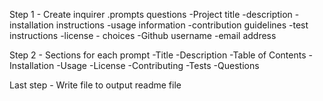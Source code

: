 Step 1 -
Create inquirer .prompts questions
-Project title
-description
-installation instructions
-usage information
-contribution guidelines
-test instructions
-license - choices
-Github username
-email address

Step 2 - Sections for each prompt
-Title
-Description
-Table of Contents
-Installation
-Usage
-License
-Contributing
-Tests
-Questions

Last step - Write file to output readme file